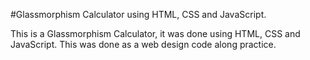 #Glassmorphism Calculator using HTML, CSS and JavaScript.

This is a Glassmorphism Calculator, it was done using HTML, CSS and JavaScript. This was done as a web design code along practice.